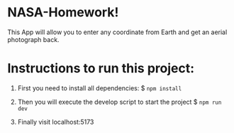 # NASA-Homework!

This App will allow you to enter any coordinate from Earth and get an aerial photograph back.


# Instructions to run this project:

1. First you need to install all dependencies:
$ `npm install`

2. Then you will execute the develop script to start the project
$ `npm run dev`

3. Finally visit localhost:5173
